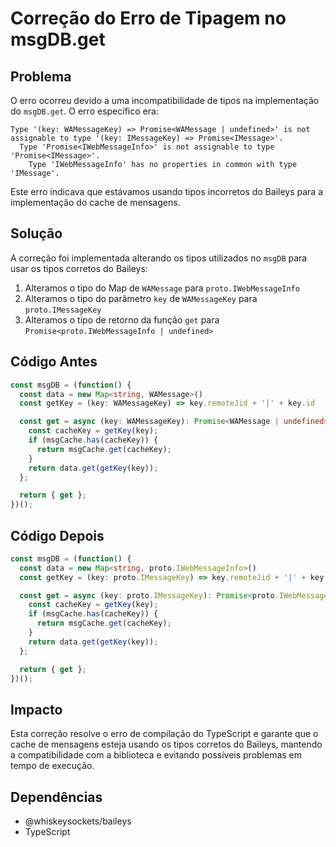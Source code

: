 # Correção do Erro de Tipagem no msgDB.get

## Problema

O erro ocorreu devido a uma incompatibilidade de tipos na implementação do `msgDB.get`. O erro específico era:

```
Type '(key: WAMessageKey) => Promise<WAMessage | undefined>' is not assignable to type '(key: IMessageKey) => Promise<IMessage>'.
  Type 'Promise<IWebMessageInfo>' is not assignable to type 'Promise<IMessage>'.
    Type 'IWebMessageInfo' has no properties in common with type 'IMessage'.
```

Este erro indicava que estávamos usando tipos incorretos do Baileys para a implementação do cache de mensagens.

## Solução

A correção foi implementada alterando os tipos utilizados no `msgDB` para usar os tipos corretos do Baileys:

1. Alteramos o tipo do Map de `WAMessage` para `proto.IWebMessageInfo`
2. Alteramos o tipo do parâmetro `key` de `WAMessageKey` para `proto.IMessageKey`
3. Alteramos o tipo de retorno da função `get` para `Promise<proto.IWebMessageInfo | undefined>`

## Código Antes

```typescript
const msgDB = (function() {
  const data = new Map<string, WAMessage>()
  const getKey = (key: WAMessageKey) => key.remoteJid + '|' + key.id

  const get = async (key: WAMessageKey): Promise<WAMessage | undefined> => {
    const cacheKey = getKey(key);
    if (msgCache.has(cacheKey)) {
      return msgCache.get(cacheKey);
    }
    return data.get(getKey(key));
  };

  return { get };
})();
```

## Código Depois

```typescript
const msgDB = (function() {
  const data = new Map<string, proto.IWebMessageInfo>()
  const getKey = (key: proto.IMessageKey) => key.remoteJid + '|' + key.id

  const get = async (key: proto.IMessageKey): Promise<proto.IWebMessageInfo | undefined> => {
    const cacheKey = getKey(key);
    if (msgCache.has(cacheKey)) {
      return msgCache.get(cacheKey);
    }
    return data.get(getKey(key));
  };

  return { get };
})();
```

## Impacto

Esta correção resolve o erro de compilação do TypeScript e garante que o cache de mensagens esteja usando os tipos corretos do Baileys, mantendo a compatibilidade com a biblioteca e evitando possíveis problemas em tempo de execução.

## Dependências

- @whiskeysockets/baileys
- TypeScript 